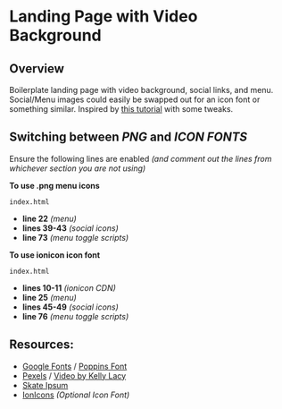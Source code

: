 # Landing Page with Video Background

## Overview
Boilerplate landing page with video background, social links, and menu. Social/Menu images could easily be swapped out for an icon font or something similar. Inspired by [this tutorial](https://www.youtube.com/watch?v=8MgpE2DTTKA) with some tweaks.

## Switching between *PNG* and *ICON FONTS*
Ensure the following lines are enabled *(and comment out the lines from whichever section you are not using)* 

**To use .png menu icons**

`index.html`
- **line 22** *(menu)*
- **lines 39-43** *(social icons)*
- **line 73** *(menu toggle scripts)*

**To use ionicon icon font**

`index.html`
- **lines 10-11** *(ionicon CDN)*
- **line 25** *(menu)* 
- **lines 45-49** *(social icons)*
- **line 76** *(menu toggle scripts)*


## Resources:
- [Google Fonts](https://fonts.google.com/) / [Poppins Font](https://fonts.google.com/specimen/Poppins)
- [Pexels](https://www.pexels.com/) / [Video by Kelly Lacy](https://www.pexels.com/video/a-skateboarder-doing-exhibition-tricks-2853795/)
- [Skate Ipsum](http://skateipsum.com/#ipsum)
- [IonIcons](https://ionicons.com/) *(Optional Icon Font)*
